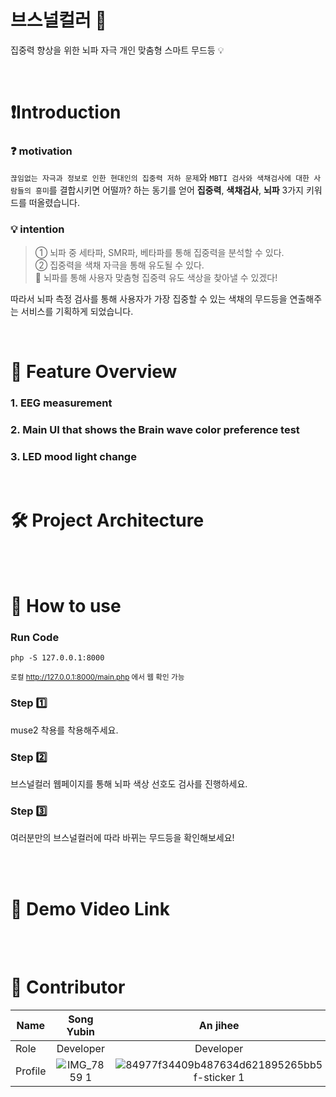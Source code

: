 # 브스널컬러 🧠
집중력 향상을 위한 뇌파 자극 개인 맞춤형 스마트 무드등 💡

<br>

# ❗️Introduction
### ❓ motivation
`끊임없는 자극과 정보로 인한 현대인의 집중력 저하 문제`와 `MBTI 검사와 색채검사에 대한 사람들의 흥미`를 결합시키면 어떨까? 하는 동기를 얻어 **집중력**, **색채검사**, **뇌파** 3가지 키워드를 떠올렸습니다.
### 💡 intention
> ① 뇌파 중 세타파, SMR파, 베타파를 통해 집중력을 분석할 수 있다. <br/>
② 집중력을 색채 자극을 통해 유도될 수 있다. <br/>
🤔 뇌파를 통해 사용자 맞춤형 집중력 유도 색상을 찾아낼 수 있겠다! <br/>

따라서 뇌파 측정 검사를 통해 사용자가 가장 집중할 수 있는 색채의 무드등을 연출해주는 서비스를 기획하게 되었습니다.

<br>

# 📝 Feature Overview
### 1. EEG measurement
### 2. Main UI that shows the Brain wave color preference test
### 3. LED mood light change

<br>

# 🛠 Project Architecture


<br><br>

# 👩 How to use
### Run Code
```
php -S 127.0.0.1:8000
```
<small>로컬 http://127.0.0.1:8000/main.php 에서 웹 확인 가능</small>
### Step 1️⃣
muse2 착용를 착용해주세요.
### Step 2️⃣
브스널컬러 웹페이지를 통해 뇌파 색상 선호도 검사를 진행하세요.
### Step 3️⃣
여러분만의 브스널컬러에 따라 바뀌는 무드등을 확인해보세요!

<br><br>

# 🎥 Demo Video Link

<br><br>

# 👥 Contributor
| Name          | Song Yubin | An jihee | Lee yeji| Lim Ahyeon|
| ------------- | :---------------------------------: | :---------------------------------: | :---------------------------------------------------------: | :---------------------------------------------------------: |
| Role |Developer| Developer | Developer | Developer |
| Profile |  ![IMG_7859 1](https://github.com/ohzzwer1/Bsonalcolor_Web/assets/102468718/ebf3adc7-398d-48a7-ad49-8fb5b99cc146) | ![84977f34409b487634d621895265bb5f-sticker 1](https://github.com/ohzzwer1/Bsonalcolor_Web/assets/102468718/2ac36a98-ecee-487d-ba13-26bffa494939)  | ![이미지 1](https://github.com/ohzzwer1/Bsonalcolor_Web/assets/102468718/ab6b3746-1c45-4a52-8426-6d53a4dab04b)  |![IMG_0425 1](https://github.com/ohzzwer1/Bsonalcolor_Web/assets/102468718/f4584b9f-8a3e-47fe-b1a3-2238a53259c9) |

